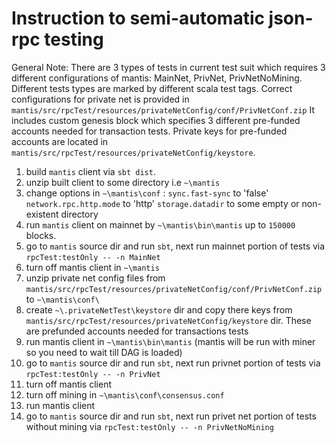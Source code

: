# Instruction to semi-automatic json-rpc testing

General Note:
There are 3 types of tests in current test suit which requires 3 different configurations of mantis:
MainNet, PrivNet, PrivNetNoMining. Different tests types are marked by different scala test tags.
Correct configurations for private net is provided in `mantis/src/rpcTest/resources/privateNetConfig/conf/PrivNetConf.zip`
It includes custom genesis block which specifies 3 different pre-funded accounts needed for transaction tests.
Private keys for pre-funded accounts are located in `mantis/src/rpcTest/resources/privateNetConfig/keystore`.


1. build `mantis` client via `sbt dist`.
2. unzip built client to some directory i.e `~\mantis`
3. change options in `~\mantis\conf` :
    `sync.fast-sync` to 'false'
    `network.rpc.http.mode` to 'http'
    `storage.datadir` to some empty or non-existent directory
3. run `mantis` client on mainnet by `~\mantis\bin\mantis` up to `150000` blocks.
4. go to `mantis` source dir and run `sbt`, next run mainnet portion of tests via `rpcTest:testOnly -- -n MainNet`
5. turn off mantis client in `~\mantis`
5. unzip private net config files from `mantis/src/rpcTest/resources/privateNetConfig/conf/PrivNetConf.zip`
   to `~\mantis\conf\`
6. create `~\.privateNetTest\keystore` dir and copy there keys from
   `mantis/src/rpcTest/resources/privateNetConfig/keystore` dir. These are prefunded accounts needed for transactions tests
7. run mantis client in `~\mantis\bin\mantis` (mantis will be run with miner so you need to wait till DAG is loaded)
8. go to `mantis` source dir and run `sbt`, next run privnet portion of tests via `rpcTest:testOnly -- -n PrivNet`
9. turn off mantis client
10. turn off mining in `~\mantis\conf\consensus.conf`
11. run mantis client
12. go to `mantis` source dir and run `sbt`, next run privet net portion of tests without mining
    via `rpcTest:testOnly -- -n PrivNetNoMining`
